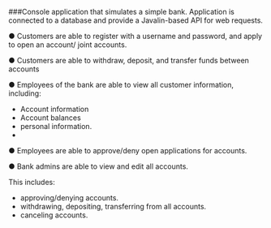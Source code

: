 ###Console application that simulates a simple bank. Application is connected to a database and provide a Javalin-based API for web requests.

● Customers are able to register with a username and password, and apply to open an account/ joint accounts.

● Customers are able to withdraw, deposit, and transfer funds between accounts

● Employees of the bank are able to view all customer information, including:

* Account information
* Account balances
* personal information.
* 
● Employees are able to approve/deny open applications for accounts.

● Bank admins are able to view and edit all accounts.

This includes:

* approving/denying accounts.
* withdrawing, depositing, transferring from all accounts.
* canceling accounts.